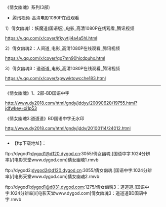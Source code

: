  《倩女幽魂》系列(3部)

- 腾讯视频-高清电影1080P在线观看

1）倩女幽魂1：妖魔道(国语版)_电影_高清1080P在线观看_腾讯视频

https://v.qq.com/x/cover/ifkyvtji4a4a5hl.html

2）倩女幽魂2：人间道_电影_高清1080P在线观看_腾讯视频

https://v.qq.com/x/cover/qo7mn90hicdpuhx.html

3）倩女幽魂3：道道道_电影_高清1080P在线观看_腾讯视频

https://v.qq.com/x/cover/xpwwktowcche183.html

-----

《倩女幽魂》1、2部-BD国语中字

http://www.dy2018.com/html/gndy/jddyy/20090620/19755.html?jdfwkey=xi1p53

《倩女幽魂3:道道道》BD国语中字无水印

http://www.dy2018.com/html/gndy/jddy/20100114/24012.html

----

- 【ftp下载地址】： 


ftp://dygod1:dygod1@d120.dygod.cn:3055/倩女幽魂.[国语中字.1024分辨率]/[电影天堂www.dygod.com]倩女幽魂1.rmvb  


ftp://dygod2:dygod2@d120.dygod.cn:3055/倩女幽魂.[国语中字.1024分辨率]/[电影天堂www.dygod.com]倩女幽魂2.rmvb 


ftp://dygod1:dygod1@d031.dygod.com:1275/倩女幽魂3：道道道.[国语中字.1024分辨率]/[电影天堂www.dygod.com]倩女幽魂3：道道道BD国语中字.rmvb  


